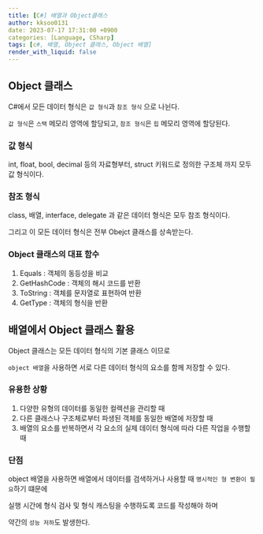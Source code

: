 ```yaml
---
title: [C#] 배열과 Object클래스
author: kksoo0131
date: 2023-07-17 17:31:00 +0900
categories: [Language, CSharp]
tags: [c#, 배열, Object 클래스, Object 배열]
render_with_liquid: false
---
```


## Object 클래스

C#에서 모든 데이터 형식은 `값 형식`과 `참조 형식` 으로 나뉜다.

`값 형식`은 `스택` 메모리 영역에 할당되고, `참조 형식`은 `힙` 메모리 영역에 할당된다.

### 값 형식

int, float, bool, decimal 등의 자료형부터, struct 키워드로 정의한 구조체 까지 모두 값 형식이다.

### 참조 형식

class, 배열, interface, delegate 과 같은 데이터 형식은 모두 참조 형식이다.

그리고 이 모든 데이터 형식은 전부 Obejct 클래스를 상속받는다.

### Object 클래스의 대표 함수
1. Equals : 객체의 동등성을 비교
2. GetHashCode : 객체의 해시 코드를 반환
3. ToString : 객체를 문자열로 표현하여 반환
4. GetType : 객체의 형식을 반환


## 배열에서 Object 클래스 활용

Object 클래스는 모든 데이터 형식의 기본 클래스 이므로

`object 배열`을 사용하면 서로 다른 데이터 형식의 요소를 함께 저장할 수 있다.

### 유용한 상황

1. 다양한 유형의 데이터를 동일한 컬렉션을 관리할 때
2. 다른 클래스나 구조체로부터 파생된 객체를 동일한 배열에 저장할 때
3. 배열의 요소를 반복하면서 각 요소의 실제 데이터 형식에 따라 다른 작업을 수행할 때

### 단점
object 배열을 사용하면 배열에서 데이터를 검색하거나 사용할 때 `명시적인 형 변환이 필요`하기 떄문에 

실행 시간에 형식 검사 및 형식 캐스팅을 수행하도록 코드를 작성해야 하며 

약간의 `성능 저하`도 발생한다.